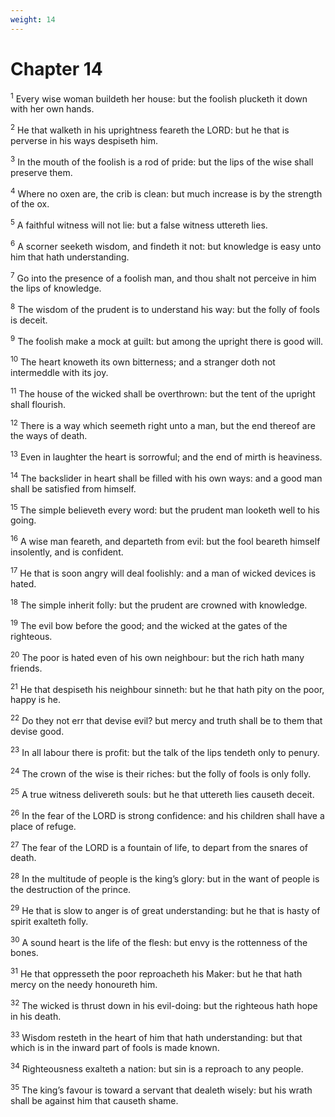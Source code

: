 ```yaml
---
weight: 14
---
```


# Chapter 14

<sup>1</sup> Every wise woman buildeth her house: but the foolish plucketh it down with her own hands. 

<sup>2</sup> He that walketh in his uprightness feareth the LORD: but he that is perverse in his ways despiseth him. 

<sup>3</sup> In the mouth of the foolish is a rod of pride: but the lips of the wise shall preserve them. 

<sup>4</sup> Where no oxen are, the crib is clean: but much increase is by the strength of the ox. 

<sup>5</sup> A faithful witness will not lie: but a false witness uttereth lies. 

<sup>6</sup> A scorner seeketh wisdom, and findeth it not: but knowledge is easy unto him that hath understanding. 

<sup>7</sup> Go into the presence of a foolish man, and thou shalt not perceive in him the lips of knowledge. 

<sup>8</sup> The wisdom of the prudent is to understand his way: but the folly of fools is deceit. 

<sup>9</sup> The foolish make a mock at guilt: but among the upright there is good will. 

<sup>10</sup> The heart knoweth its own bitterness; and a stranger doth not intermeddle with its joy. 

<sup>11</sup> The house of the wicked shall be overthrown: but the tent of the upright shall flourish. 

<sup>12</sup> There is a way which seemeth right unto a man, but the end thereof are the ways of death. 

<sup>13</sup> Even in laughter the heart is sorrowful; and the end of mirth is heaviness. 

<sup>14</sup> The backslider in heart shall be filled with his own ways: and a good man shall be satisfied from himself. 

<sup>15</sup> The simple believeth every word: but the prudent man looketh well to his going. 

<sup>16</sup> A wise man feareth, and departeth from evil: but the fool beareth himself insolently, and is confident. 

<sup>17</sup> He that is soon angry will deal foolishly: and a man of wicked devices is hated. 

<sup>18</sup> The simple inherit folly: but the prudent are crowned with knowledge. 

<sup>19</sup> The evil bow before the good; and the wicked at the gates of the righteous. 

<sup>20</sup> The poor is hated even of his own neighbour: but the rich hath many friends. 

<sup>21</sup> He that despiseth his neighbour sinneth: but he that hath pity on the poor, happy is he. 

<sup>22</sup> Do they not err that devise evil? but mercy and truth shall be to them that devise good. 

<sup>23</sup> In all labour there is profit: but the talk of the lips tendeth only to penury. 

<sup>24</sup> The crown of the wise is their riches: but the folly of fools is only folly. 

<sup>25</sup> A true witness delivereth souls: but he that uttereth lies causeth deceit. 

<sup>26</sup> In the fear of the LORD is strong confidence: and his children shall have a place of refuge. 

<sup>27</sup> The fear of the LORD is a fountain of life, to depart from the snares of death. 

<sup>28</sup> In the multitude of people is the king’s glory: but in the want of people is the destruction of the prince. 

<sup>29</sup> He that is slow to anger is of great understanding: but he that is hasty of spirit exalteth folly. 

<sup>30</sup> A sound heart is the life of the flesh: but envy is the rottenness of the bones. 

<sup>31</sup> He that oppresseth the poor reproacheth his Maker: but he that hath mercy on the needy honoureth him. 

<sup>32</sup> The wicked is thrust down in his evil-doing: but the righteous hath hope in his death. 

<sup>33</sup> Wisdom resteth in the heart of him that hath understanding: but that which is in the inward part of fools is made known. 

<sup>34</sup> Righteousness exalteth a nation: but sin is a reproach to any people. 

<sup>35</sup> The king’s favour is toward a servant that dealeth wisely: but his wrath shall be against him that causeth shame. 


